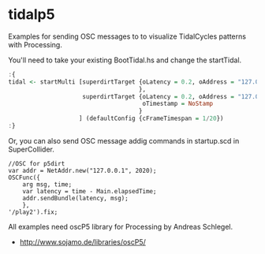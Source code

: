 # tidalp5

Examples for sending OSC messages to to visualize TidalCycles patterns with Processing.

You'll need to take your existing BootTidal.hs and change the startTidal.

```haskell
:{
tidal <- startMulti [superdirtTarget {oLatency = 0.2, oAddress = "127.0.0.1", oPort = 57120
                                     },
                     superdirtTarget {oLatency = 0.2, oAddress = "127.0.0.1", oPort = 2020,
                                      oTimestamp = NoStamp
                                     }
                    ] (defaultConfig {cFrameTimespan = 1/20})
:}
```

Or, you can also send OSC message addig commands in startup.scd in SuperCollider.

```supercollider
//OSC for p5dirt
var addr = NetAddr.new("127.0.0.1", 2020);
OSCFunc({
    arg msg, time;
    var latency = time - Main.elapsedTime;
    addr.sendBundle(latency, msg);
    },
'/play2').fix;
```

All examples need oscP5 library for Processing by Andreas Schlegel.

- http://www.sojamo.de/libraries/oscP5/
